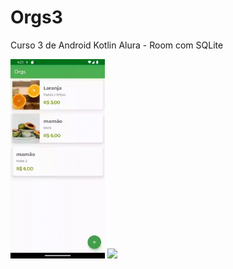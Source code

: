 # Orgs3
Curso 3 de Android Kotlin Alura - Room com SQLite

<p>
<img width="30%" src="https://github.com/giseletoledo/Orgs3/blob/master/app_orgs_cadastra.gif"/>
<img width="30%" src="https://github.com/giseletoledo/Orgs3/blob/master/app_orgs_room.gif" />
</p>
